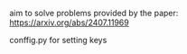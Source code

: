 aim to solve problems provided by the paper: https://arxiv.org/abs/2407.11969

conffig.py for setting keys
